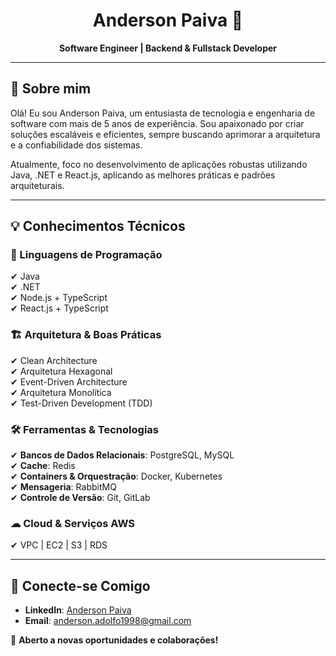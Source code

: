 <h1 align="center">Anderson Paiva 🚀</h1>

<p align="center">
  <b>Software Engineer | Backend & Fullstack Developer</b>
</p>

---

## 📌 Sobre mim

Olá! Eu sou Anderson Paiva, um entusiasta de tecnologia e engenharia de software com mais de 5 anos de experiência. Sou apaixonado por criar soluções escaláveis e eficientes, sempre buscando aprimorar a arquitetura e a confiabilidade dos sistemas.

Atualmente, foco no desenvolvimento de aplicações robustas utilizando Java, .NET e React.js, aplicando as melhores práticas e padrões arquiteturais.

---

## 💡 Conhecimentos Técnicos

### 🚀 Linguagens de Programação
✔ Java  
✔ .NET  
✔ Node.js + TypeScript  
✔ React.js + TypeScript  

### 🏗 Arquitetura & Boas Práticas
✔ Clean Architecture  
✔ Arquitetura Hexagonal  
✔ Event-Driven Architecture  
✔ Arquitetura Monolítica  
✔ Test-Driven Development (TDD)  

### 🛠 Ferramentas & Tecnologias
✔ **Bancos de Dados Relacionais**: PostgreSQL, MySQL  
✔ **Cache**: Redis  
✔ **Containers & Orquestração**: Docker, Kubernetes  
✔ **Mensageria**: RabbitMQ  
✔ **Controle de Versão**: Git, GitLab  

### ☁ Cloud & Serviços AWS
✔ VPC | EC2 | S3 | RDS  

---

## 📱 Conecte-se Comigo

- **LinkedIn**: [Anderson Paiva](https://www.linkedin.com/in/anderson-paiva-4a9b53171/)
- **Email**: [anderson.adolfo1998@gmail.com](mailto:anderson.adolfo1998@gmail.com)

📢 **Aberto a novas oportunidades e colaborações!**
